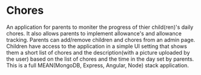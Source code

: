 # Chores
An application for parents to moniter the progress of thier child(ren)'s daily chores. It also allows parents to implement allowance's and allowance tracking.
Parents can add/remove children and chores from an admin page. Children have access to the application in a simple UI setting that shows them a short list of chores and the description(with a picture uploaded by the user) based on the list of chores and the time in the day set by parents. 
This is a full MEAN(MongoDB, Express, Angular, Node) stack application.

